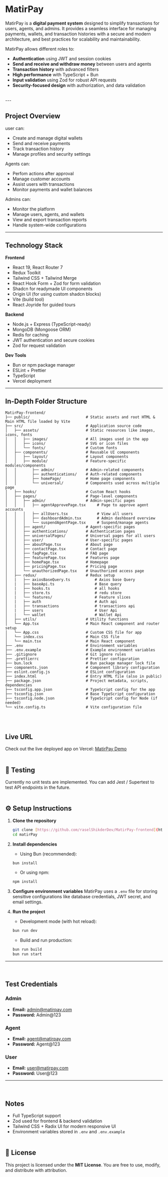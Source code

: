 # MatirPay

MatirPay is a **digital payment system** designed to simplify transactions for users, agents, and admins. It provides a seamless interface for managing payments, wallets, and transaction histories with a secure and modern architecture, and best practices for scalability and maintainability.

MatirPay allows different roles to:

- **Authentication** using JWT and session cookies
- **Send and receive and withdraw money** between users and agents
- **Transaction history** with advanced filters
- **High performance** with TypeScript + Bun
- **Input validation** using Zod for robust API requests
- **Security-focused design** with authorization, and data validation
<br>
---

## Project Overview

user can:
- Create and manage digital wallets
- Send and receive payments
- Track transaction history
- Manage profiles and security settings

Agents can:

- Perfom actions after approval
- Manage customer accounts
- Assist users with transactions
- Monitor payments and wallet balances

Admins can:

- Monitor the platform
- Manage users, agents, and wallets
- View and export transaction reports
- Handle system-wide configurations

---

## Technology Stack

**Frontend**

- React 19, React Router 7
- Redux Toolkit
- Tailwind CSS + Tailwind Merge
- React Hook Form + Zod for form validation
- Shadcn for readymade UI components
- Origin UI (for using custom shadcn blocks)
- Vite (build tool)
- React Joyride for guided tours

**Backend**

- Node.js + Express (TypeScript-ready)
- MongoDB (Mongoose ORM)
- Redis for caching
- JWT authentication and secure cookies
- Zod for request validation

**Dev Tools**

- Bun or npm package manager
- ESLint + Prettier
- TypeScript
- Vercel deployment

---

## In-Depth Folder Structure

```postgre
MatirPay-frontend/
├── public/                         # Static assets and root HTML & Main HTML file loaded by Vite
├── src/                            # Application source code
│   ├── assets/                     # Static resources like images, icons, fonts
│   │   ├── images/                 # All images used in the app
│   │   ├── icons/                  # SVG or icon files
│   │   └── fonts/                  # Custom fonts
│   ├── components/                 # Reusable UI components
│   │   ├── layout/                 # Layout components
│   │   ├── module/                 # Feature-specific modules/components 
│   │       ├── admin/              # Admin-related components
│   │       ├── authentications/    # Auth-related components
│   │       ├── homePage/           # Home page components
│   │       └── universal/          # Components used across multiple page
│   ├── hooks/                      # Custom React hooks
│   ├── pages/                      # Page-level components
│   │   ├── admin/                  # Admin-specific pages
│   │   │   ├── agentApprovePage.tsx     # Page to approve agent accounts
│   │   │   ├── allUsers.tsx             # View all users
│   │   │   ├── dashboardAdmin.tsx       # Admin dashboard overview
│   │   │   └── suspendAgentPage.tsx     # Suspend/manage agents
│   │   ├── agent/                  # Agent-specific pages
│   │   ├── authentications/        # Authentication pages
│   │   ├── universalPages/         # Universal pages for all users
│   │   ├── user/                   # User-specific pages
│   │   ├── aboutPage.tsx           # About page
│   │   ├── contactPage.tsx         # Contact page
│   │   ├── faqPage.tsx             # FAQ page
│   │   ├── featurePage.tsx         # Features page
│   │   ├── homePage.tsx            # Homepage
│   │   ├── pricingPage.tsx         # Pricing page
│   │   └── unauthorizedPage.tsx    # Unauthorized access page
│   ├── redux/                      # Redux setup
│   |   ├── axiosBaseQuery.ts           # Axios base Query
│   |   ├── baseApi.ts                  # Base query
│   |   ├── hooks.ts                    # all hooks
│   |   ├── store.ts                    # redu store
│   |   └── features/                   # Feature slices
│   |   ├── auth                        # Auth api
│   |   ├── transactions                # transactions api
│   |   ├── users                       # User Api
│   |   └── wallet                      # Wallet Api
│   ├── utils/                      # Utility functions
│   └── App.tsx                     # Main React component and router setup
│   └── App.css                     # Custom CSS file for app
│   └── index.css                   # Main CSS file
│   └── main.tsx                    # Main React component
├── .env                            # Environment variables
├── .env.example                    # Example environment variables
├── .gitignore                      # Git ignore rules
├── .prettierrc                     # Prettier configuration
├── bun.lock                        # Bun package manager lock file
├── components.json                 # Component library configuration
├── eslint.config.js                # ESLint configuration
├── index.html                      # Entry HTML file (also in public)
├── package.json                    # Project metadata, scripts, dependencies
├── tsconfig.app.json               # TypeScript config for the app
├── tsconfig.json                   # Base TypeScript configuration
├── tsconfig.node.json              # TypeScript config for Node (if needed)
└── vite.config.ts                  # Vite configuration file


```

<br>

## Live URL

Check out the live deployed app on Vercel: [MatirPay Demo](https://matir-pay-wallet.vercel.app)<br>
<br>

## 🧪 Testing

Currently no unit tests are implemented. You can add Jest / Supertest to test API endpoints in the future.<br>
<br>

## ⚙️ Setup Instructions

1.  **Clone the repository**

    ```bash
    git clone [https://github.com/raselShikderDev/MatirPay-frontend](https://github.com/raselShikderDev/MatirPay-frontend)
    cd matirPay
    ```

2.  **Install dependencies**

    - Using Bun (recommended):

    ```bash
    bun install
    ```

    - Or using npm:

    ```bash
    npm install
    ```

3.  **Configure environment variables**
    MatirPay uses a `.env` file for storing sensitive configurations like database credentials, JWT secret, and email settings.

4.  **Run the project**
    - Development mode (with hot reload):
    ```bash
    bun run dev
    ```
    - Build and run production:
    ```bash
    bun run build
    bun run start
    ```

---

<br>

## Test Credentials

### Admin

- **Email:** admin@matirpay.com
- **Password:** Admin@123

### Agent

- **Email:** agent@matirpay.com
- **Password:** Agent@123

### User

- **Email:** user@matirpay.com
- **Password:** User@123

---

<br>

## Notes

- Full TypeScript support
- Zod used for frontend & backend validation
- Tailwind CSS + Radix UI for modern responsive UI
- Environment variables stored in `.env` and `.env.example`  
  <br>

## 📜 License

This project is licensed under the **MIT License**. You are free to use, modify, and distribute with attribution.
